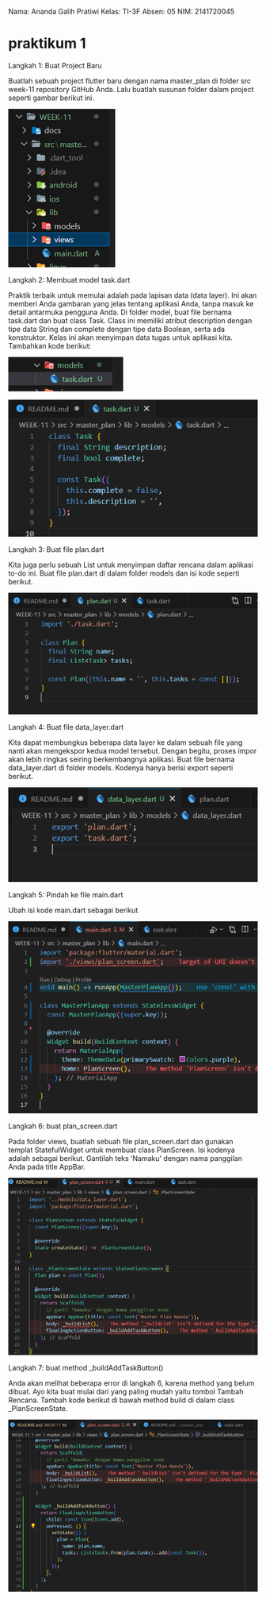 Nama: Ananda Galih Pratiwi
Kelas: TI-3F
Absen: 05
NIM: 2141720045

# praktikum 1

Langkah 1: Buat Project Baru

Buatlah sebuah project flutter baru dengan nama master_plan di folder src week-11 repository GitHub Anda. Lalu buatlah susunan folder dalam project seperti gambar berikut ini.

![p1l1](/WEEK-11/docs/praktikum-01/langkah-01.png)

Langkah 2: Membuat model task.dart

Praktik terbaik untuk memulai adalah pada lapisan data (data layer). Ini akan memberi Anda gambaran yang jelas tentang aplikasi Anda, tanpa masuk ke detail antarmuka pengguna Anda. Di folder model, buat file bernama task.dart dan buat class Task. Class ini memiliki atribut description dengan tipe data String dan complete dengan tipe data Boolean, serta ada konstruktor. Kelas ini akan menyimpan data tugas untuk aplikasi kita. Tambahkan kode berikut:

![](/WEEK-11/docs/praktikum-01/langkah-02.png)

![](/WEEK-11/docs/praktikum-01/langkah-02-kode.png)

Langkah 3: Buat file plan.dart

Kita juga perlu sebuah List untuk menyimpan daftar rencana dalam aplikasi to-do ini. Buat file plan.dart di dalam folder models dan isi kode seperti berikut.

![](/WEEK-11/docs/praktikum-01/langkah-03.png)

Langkah 4: Buat file data_layer.dart

Kita dapat membungkus beberapa data layer ke dalam sebuah file yang nanti akan mengekspor kedua model tersebut. Dengan begitu, proses impor akan lebih ringkas seiring berkembangnya aplikasi. Buat file bernama data_layer.dart di folder models. Kodenya hanya berisi export seperti berikut.

![](/WEEK-11/docs/praktikum-01/langkah-04.png)

Langkah 5: Pindah ke file main.dart

Ubah isi kode main.dart sebagai berikut

![](/WEEK-11/docs/praktikum-01/langkah-05.png)

Langkah 6: buat plan_screen.dart

Pada folder views, buatlah sebuah file plan_screen.dart dan gunakan templat StatefulWidget untuk membuat class PlanScreen. Isi kodenya adalah sebagai berikut. Gantilah teks ‘Namaku' dengan nama panggilan Anda pada title AppBar.

![](/WEEK-11/docs/praktikum-01/langkah-06.png)

Langkah 7: buat method \_buildAddTaskButton()

Anda akan melihat beberapa error di langkah 6, karena method yang belum dibuat. Ayo kita buat mulai dari yang paling mudah yaitu tombol Tambah Rencana. Tambah kode berikut di bawah method build di dalam class \_PlanScreenState.

![](/WEEK-11/docs/praktikum-01/langkah-07.png)
